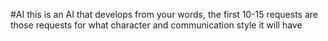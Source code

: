#AI
this is an AI that develops from your words, the first 10-15 requests are those requests for what character and communication style it will have
